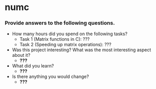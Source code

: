 # numc

### Provide answers to the following questions.
- How many hours did you spend on the following tasks?
  - Task 1 (Matrix functions in C): ???
  - Task 2 (Speeding up matrix operations): ???
- Was this project interesting? What was the most interesting aspect about it?
  - <b>???</b>
- What did you learn?
  - <b>???</b>
- Is there anything you would change?
  - <b>???</b>
